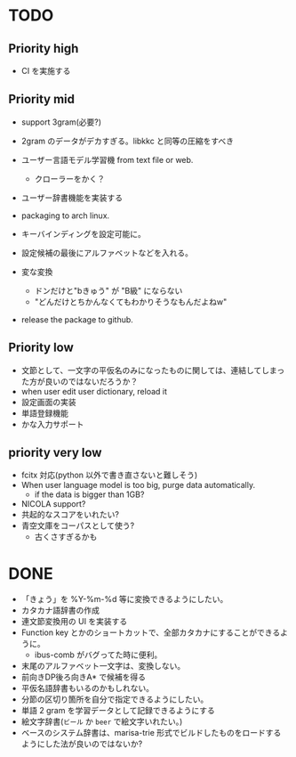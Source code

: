 # TODO

## Priority high

- CI を実施する

## Priority mid

- support 3gram(必要?)
- 2gram のデータがデカすぎる。libkkc と同等の圧縮をすべき
- ユーザー言語モデル学習機 from text file or web.
  - クローラーをかく？
- ユーザー辞書機能を実装する
- packaging to arch linux.
- キーバインディングを設定可能に。
- 設定候補の最後にアルファベットなどを入れる。

- 変な変換
  - ドンだけと"bきゅう" が "B級" にならない
  - "どんだけとちかんなくてもわかりそうなもんだよねw"

- release the package to github.

## Priority low

- 文節として、一文字の平仮名のみになったものに関しては、連結してしまった方が良いのではないだろうか？
- when user edit user dictionary, reload it
- 設定画面の実装
- 単語登録機能
- かな入力サポート

## priority very low

- fcitx 対応(python 以外で書き直さないと難しそう)
- When user language model is too big, purge data automatically.
  - if the data is bigger than 1GB?
- NICOLA support?
- 共起的なスコアをいれたい?
- 青空文庫をコーパスとして使う?
  - 古くさすぎるかも

# DONE

- 「きょう」を %Y-%m-%d 等に変換できるようにしたい。
- カタカナ語辞書の作成
- 連文節変換用の UI を実装する
- Function key とかのショートカットで、全部カタカナにすることができるように。
  - ibus-comb がバグってた時に便利。
- 末尾のアルファベット一文字は、変換しない。
- 前向きDP後ろ向きA* で候補を得る
- 平仮名語辞書もいるのかもしれない。
- 分節の区切り箇所を自分で指定できるようにしたい。
- 単語 2 gram を学習データとして記録できるようにする
- 絵文字辞書(`ビール` か `beer` で絵文字いれたい。)
- ベースのシステム辞書は、marisa-trie 形式でビルドしたものをロードするようにした法が良いのではないか?
